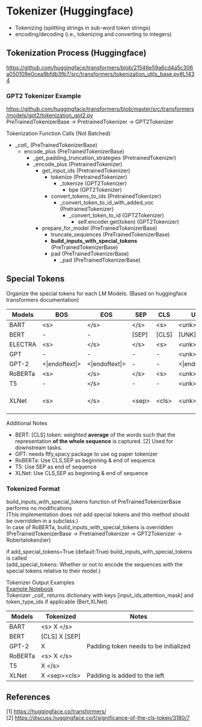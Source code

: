 # Tokenizer (Huggingface)

* Tokenizing (splitting strings in sub-word token strings)
* encoding/decoding (i.e., tokenizing and converting to integers)

## Tokenization Process (Huggingface)
https://github.com/huggingface/transformers/blob/21546e59a6cd4a5c306a050109e0cea9bfdb3fb7/src/transformers/tokenization_utils_base.py#L1434

### GPT2 Tokenizer Example
https://github.com/huggingface/transformers/blob/master/src/transformers/models/gpt2/tokenization_gpt2.py<br>
PreTrainedTokenizerBase -> PretrainedTokenizer -> GPT2Tokenizer

Tokenization Function Calls (Not Batched)
* \__call__ (PreTrainedTokenizerBase) 
    * encode_plus (PreTrainedTokenizerBase)
        * _get_padding_truncation_strategies (PretrainedTokenizer)
        * \_encode_plus (PretrainedTokenizer)
            * get_input_ids (PretrainedTokenizer)
                * tokenize (PretrainedTokenizer)
                    * _tokenize (GPT2Tokenizer)
                        * bpe (GPT2Tokenizer)
                * convert_tokens_to_ids (PretrainedTokenizer)
                    * _convert_token_to_id_with_added_voc (PretrainedTokenizer)
                        * _convert_token_to_id (GPT2Tokenizer)
                            * self.encoder.get(token) (GPT2Tokenizer)
            * prepare_for_model (PreTrainedTokenizerBase)
                * truncate_sequences (PreTrainedTokenizerBase)
                * <b>build_inputs_with_special_tokens</b> (PreTrainedTokenizerBase)
                * pad (PreTrainedTokenizerBase)
                    * _pad (PreTrainedTokenizerBase)


## Special Tokens
Organize the special tokens for each LM Models. (Based on huggingface transformers documentation)

| Models   | BOS    | EOS | SEP | CLS | UNK | PAD | MASK | Additional | 
| -------- | ------ | ------ | ------ | ------ | ------ | ------ | ------ | ----- | 
| BART | \<s> | \</s> | \</s> | \<s> | \<unk> | \<pad> | \<mask> | |
| BERT | - | - | [SEP] | [CLS] | [UNK] | [PAD] | [MASK] | |
| ELECTRA | \<s> | \</s> | \</s> | \<s> | \<unk> | \<pad> | \<mask> | |
| GPT | - | - | - | - | \<unk> | - | - | |
| GPT-2 | \<\|endoftext\|> | \<\|endoftext\|> | - | - | \<\|endoftext\|> | - | - | |
| RoBERTa | \<s> | \</s> | \</s> | \<s> | \<unk> | \<pad> | \<mask> | 
| T5 | - | \</s> | - | - | \<unk> | \<pad> | - | \<extra_id_{}> | 
| XLNet | \<s> | \</s> | \<sep> | \<cls> | \<unk> | \<pad> | \<mask> | [\<eop>,\<eod>] end of paragraph,document |

Additional Notes
* BERT: [CLS] token: weighted <b>average</b> of the words such that the representation <b>of the whole sequence</b> is captured. [2] Used for downstream tasks.
* GPT: needs ftfy,spacy package to use og paper tokenizer 
* RoBERTa: Use CLS,SEP as beginning & end of sequence
* T5: Use SEP as end of sequence
* XLNet: Use CLS,SEP as beginning & end of sequence

### Tokenized Format

build_inputs_with_special_tokens function of PreTrainedTokenizerBase performs no modifications<br>
(This implementation does not add special tokens and this method should be overridden in a subclass.)<br>
In case of RoBERTa, build_inputs_with_special_tokens is overridden<br>
(PreTrainedTokenizerBase -> PretrainedTokenizer -> GPT2Tokenizer -> Robertatokenzier)

if add_special_tokens=True (default:True) build_inputs_with_special_tokens is called<br>
(add_special_tokens: Whether or not to encode the sequences with the special tokens relative to their model.)

<!-- | Models   | Single Sequnce | Pair of Sequences| Position Embeddings |
| -------- | ------ | ------ | ------ |
| BART | \<s> X \</s> | \<s> A \</s>\</s> B \</s> | |
| BERT | [CLS] X [SEP] | [CLS] A [SEP] B [SEP] | |
| GPT | | | |
| GPT-2 | X | A B (token_ids_0 + token_ids_1) | |
| RoBERTa | \<s> X \</s> | \<s> A \</s>\</s> B \</s> | |
| T5 | X \</s> | | |
| XLNet | X \<sep>\<cls> | | | -->


Tokenizer Output Examples<br>
[Example Notebook](tokenize_huggingface_examples.ipynb)<br>
Tokenizer \__call__ returns dictionary with keys [input_ids,attention_mask] and token_type_ids if applicable (Bert,XLNet)

| Models   | Tokenized | Notes |
| -------- | ------ | ------ |
| BART | \<s> X \</s> | |
| BERT | [CLS] X [SEP] | |
| GPT-2 | X | Padding token needs to be initialized |
| RoBERTa | \<s> X \</s> | |
| T5 | X \</s> | |
| XLNet | X \<sep>\<cls> | Padding is added to the left |

## References
[1] https://huggingface.co/transformers/ <br>
[2] https://discuss.huggingface.co/t/significance-of-the-cls-token/3180/7